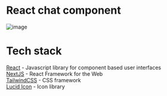 # React chat component

![image](https://github.com/NikoMaersk/web-chat/assets/114466889/8fbc4e2d-9fbe-4f6d-85cc-8c639548354f)

# Tech stack

[React](https://react.dev/) - Javascript library for component based user interfaces  
[NextJS](https://nextjs.org/) - React Framework for the Web  
[TailwindCSS](https://tailwindcss.com/) - CSS framework  
[Lucid Icon](https://lucide.dev/) - Icon library  
